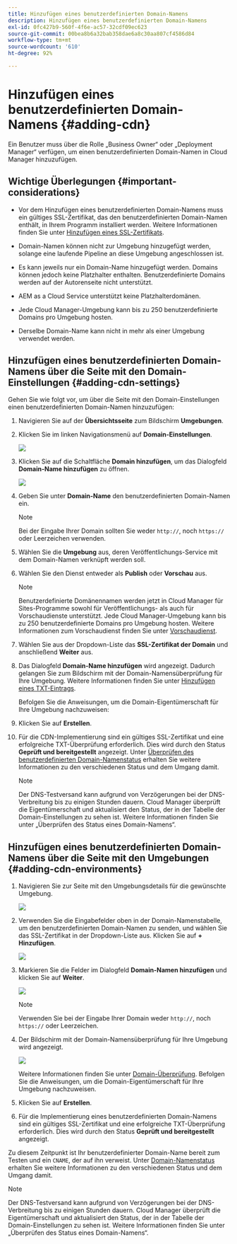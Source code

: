 ```yaml
---
title: Hinzufügen eines benutzerdefinierten Domain-Namens
description: Hinzufügen eines benutzerdefinierten Domain-Namens
exl-id: 0fc427b9-560f-4f6e-ac57-32cdf09ec623
source-git-commit: 00bea8b6a32bab358dae6a8c30aa807cf4586d84
workflow-type: tm+mt
source-wordcount: '610'
ht-degree: 92%

---
```


# Hinzufügen eines benutzerdefinierten Domain-Namens {#adding-cdn}

Ein Benutzer muss über die Rolle „Business Owner“ oder „Deployment Manager“ verfügen, um einen benutzerdefinierten Domain-Namen in Cloud Manager hinzuzufügen.

## Wichtige Überlegungen {#important-considerations}

* Vor dem Hinzufügen eines benutzerdefinierten Domain-Namens muss ein gültiges SSL-Zertifikat, das den benutzerdefinierten Domain-Namen enthält, in Ihrem Programm installiert werden. Weitere Informationen finden Sie unter [Hinzufügen eines SSL-Zertifikats](/help/implementing/cloud-manager/managing-ssl-certifications/add-ssl-certificate.md).

* Domain-Namen können nicht zur Umgebung hinzugefügt werden, solange eine laufende Pipeline an diese Umgebung angeschlossen ist.

* Es kann jeweils nur ein Domain-Name hinzugefügt werden. Domains können jedoch keine Platzhalter enthalten. Benutzerdefinierte Domains werden auf der Autorenseite nicht unterstützt.

* AEM as a Cloud Service unterstützt keine Platzhalterdomänen.

* Jede Cloud Manager-Umgebung kann bis zu 250 benutzerdefinierte Domains pro Umgebung hosten.

* Derselbe Domain-Name kann nicht in mehr als einer Umgebung verwendet werden.

## Hinzufügen eines benutzerdefinierten Domain-Namens über die Seite mit den Domain-Einstellungen {#adding-cdn-settings}

Gehen Sie wie folgt vor, um über die Seite mit den Domain-Einstellungen einen benutzerdefinierten Domain-Namen hinzuzufügen:

1. Navigieren Sie auf der **Übersichtsseite** zum Bildschirm **Umgebungen**.

1. Klicken Sie im linken Navigationsmenü auf **Domain-Einstellungen**.

   ![](/help/implementing/cloud-manager/assets/cdn/cdn-create.png)

1. Klicken Sie auf die Schaltfläche **Domain hinzufügen**, um das Dialogfeld **Domain-Name hinzufügen** zu öffnen.

   ![](/help/implementing/cloud-manager/assets/cdn/add-cdn1.png)

1. Geben Sie unter **Domain-Name** den benutzerdefinierten Domain-Namen ein.

   >[!NOTE]
   >Bei der Eingabe Ihrer Domain sollten Sie weder `http://`, noch `https://` oder Leerzeichen verwenden.

1. Wählen Sie die **Umgebung** aus, deren Veröffentlichungs-Service mit dem Domain-Namen verknüpft werden soll.

1. Wählen Sie den Dienst entweder als **Publish** oder **Vorschau** aus.

   >[!NOTE]
   >Benutzerdefinierte Domänennamen werden jetzt in Cloud Manager für Sites-Programme sowohl für Veröffentlichungs- als auch für Vorschaudienste unterstützt. Jede Cloud Manager-Umgebung kann bis zu 250 benutzerdefinierte Domains pro Umgebung hosten. Weitere Informationen zum Vorschaudienst finden Sie unter [Vorschaudienst](/help/implementing/cloud-manager/manage-environments.md#preview-service).

1. Wählen Sie aus der Dropdown-Liste das **SSL-Zertifikat der Domain** und anschließend **Weiter** aus.

1. Das Dialogfeld **Domain-Name hinzufügen** wird angezeigt. Dadurch gelangen Sie zum Bildschirm mit der Domain-Namensüberprüfung für Ihre Umgebung. Weitere Informationen finden Sie unter [Hinzufügen eines TXT-Eintrags](/help/implementing/cloud-manager/custom-domain-names/add-text-record.md).

   Befolgen Sie die Anweisungen, um die Domain-Eigentümerschaft für Ihre Umgebung nachzuweisen:

1. Klicken Sie auf **Erstellen**.
1. Für die CDN-Implementierung sind ein gültiges SSL-Zertifikat und eine erfolgreiche TXT-Überprüfung erforderlich. Dies wird durch den Status **Geprüft und bereitgestellt** angezeigt.
Unter [Überprüfen des benutzerdefinierten Domain-Namenstatus](/help/implementing/cloud-manager/custom-domain-names/check-domain-name-status.md) erhalten Sie weitere Informationen zu den verschiedenen Status und dem Umgang damit.

   >[!NOTE]
   >Der DNS-Testversand kann aufgrund von Verzögerungen bei der DNS-Verbreitung bis zu einigen Stunden dauern. Cloud Manager überprüft die Eigentümerschaft und aktualisiert den Status, der in der Tabelle der Domain-Einstellungen zu sehen ist. Weitere Informationen finden Sie unter „Überprüfen des Status eines Domain-Namens“.

## Hinzufügen eines benutzerdefinierten Domain-Namens über die Seite mit den Umgebungen {#adding-cdn-environments}

1. Navigieren Sie zur Seite mit den Umgebungsdetails für die gewünschte Umgebung.

   ![](/help/implementing/cloud-manager/assets/cdn/cdn-create4.png)

1. Verwenden Sie die Eingabefelder oben in der Domain-Namenstabelle, um den benutzerdefinierten Domain-Namen zu senden, und wählen Sie das SSL-Zertifikat in der Dropdown-Liste aus. Klicken Sie auf **+ Hinzufügen**.

   ![](/help/implementing/cloud-manager/assets/cdn/cdn-create3.png)

1. Markieren Sie die Felder im Dialogfeld **Domain-Namen hinzufügen** und klicken Sie auf **Weiter**.

   ![](/help/implementing/cloud-manager/assets/cdn/cdn-create5.png)

   >[!NOTE]
   >Verwenden Sie bei der Eingabe Ihrer Domain weder `http://`, noch `https://` oder Leerzeichen.

1. Der Bildschirm mit der Domain-Namensüberprüfung für Ihre Umgebung wird angezeigt.

   ![](/help/implementing/cloud-manager/assets/cdn/cdn-create6.png)

   Weitere Informationen finden Sie unter [Domain-Überprüfung](/help/implementing/cloud-manager/custom-domain-names/add-text-record.md). Befolgen Sie die Anweisungen, um die Domain-Eigentümerschaft für Ihre Umgebung nachzuweisen.

1. Klicken Sie auf **Erstellen**.

1. Für die Implementierung eines benutzerdefinierten Domain-Namens sind ein gültiges SSL-Zertifikat und eine erfolgreiche TXT-Überprüfung erforderlich. Dies wird durch den Status **Geprüft und bereitgestellt** angezeigt.

Zu diesem Zeitpunkt ist Ihr benutzerdefinierter Domain-Name bereit zum Testen und ein `CNAME`, der auf ihn verweist. Unter [Domain-Namenstatus](/help/implementing/cloud-manager/custom-domain-names/check-domain-name-status.md) erhalten Sie weitere Informationen zu den verschiedenen Status und dem Umgang damit.

>[!NOTE]
>Der DNS-Testversand kann aufgrund von Verzögerungen bei der DNS-Verbreitung bis zu einigen Stunden dauern. Cloud Manager überprüft die Eigentümerschaft und aktualisiert den Status, der in der Tabelle der Domain-Einstellungen zu sehen ist. Weitere Informationen finden Sie unter „Überprüfen des Status eines Domain-Namens“.
